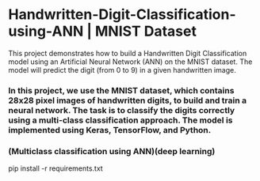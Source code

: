 # Handwritten-Digit-Classification-using-ANN | MNIST Dataset
This project demonstrates how to build a Handwritten Digit Classification model using an Artificial Neural Network (ANN) on the MNIST dataset. The model will predict the digit (from 0 to 9) in a given handwritten image.

### In this project, we use the MNIST dataset, which contains 28x28 pixel images of handwritten digits, to build and train a neural network. The task is to classify the digits correctly using a multi-class classification approach. The model is implemented using Keras, TensorFlow, and Python.

### (Multiclass classification using ANN)(deep learning)











pip install -r requirements.txt
